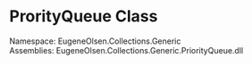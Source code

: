 <h1>ProrityQueue Class</h1>
Namespace: EugeneOlsen.Collections.Generic
<br>Assemblies: EugeneOlsen.Collections.Generic.PriorityQueue.dll

